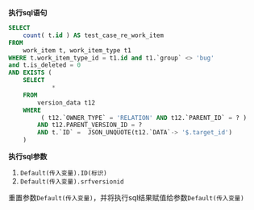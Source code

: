 <p class="panel-title"><b>执行sql语句</b></p>

```sql
SELECT
	count( t.id ) AS test_case_re_work_item
FROM
	work_item t, work_item_type t1
WHERE t.work_item_type_id = t1.id and t1.`group` <> 'bug'
and t.is_deleted = 0
AND EXISTS (
	SELECT
			*
	FROM
		version_data t12
	WHERE
		 ( t12.`OWNER_TYPE` = 'RELATION' AND t12.`PARENT_ID` = ? ) 
		AND t12.PARENT_VERSION_ID = ?
		AND t.`ID` =  JSON_UNQUOTE(t12.`DATA`-> '$.target_id') 
	)
```

<p class="panel-title"><b>执行sql参数</b></p>

1. `Default(传入变量).ID(标识)`
2. `Default(传入变量).srfversionid`

重置参数`Default(传入变量)`，并将执行sql结果赋值给参数`Default(传入变量)`
